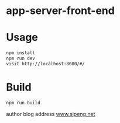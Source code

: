# app-server-front-end

# Usage
```bash
npm install
npm run dev
visit http://localhost:8080/#/
```

# Build
```bash
npm run build
```

author blog address www.sipeng.net
